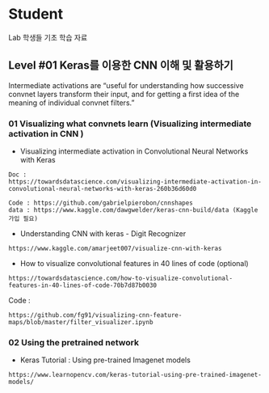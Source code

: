 # Student
Lab 학생들 기초 학습 자료



## Level #01 Keras를 이용한 CNN 이해 및 활용하기
Intermediate activations are “useful for understanding how successive convnet layers transform their input, and for getting a first idea of the meaning of individual convnet filters.”

### 01 Visualizing what convnets learn (Visualizing intermediate activation in CNN )
* Visualizing intermediate activation in Convolutional Neural Networks with Keras
```
Doc :
https://towardsdatascience.com/visualizing-intermediate-activation-in-convolutional-neural-networks-with-keras-260b36d60d0

Code : https://github.com/gabrielpierobon/cnnshapes
data : https://www.kaggle.com/dawgwelder/keras-cnn-build/data (Kaggle 가입 필요)
```

* Understanding CNN with keras - Digit Recognizer
```
https://www.kaggle.com/amarjeet007/visualize-cnn-with-keras
```
* How to visualize convolutional features in 40 lines of code (optional)
```
https://towardsdatascience.com/how-to-visualize-convolutional-features-in-40-lines-of-code-70b7d87b0030
```
Code : 
```
https://github.com/fg91/visualizing-cnn-feature-maps/blob/master/filter_visualizer.ipynb
```

### 02 Using the pretrained network 
* Keras Tutorial : Using pre-trained Imagenet models
```
https://www.learnopencv.com/keras-tutorial-using-pre-trained-imagenet-models/
```

